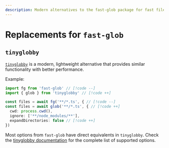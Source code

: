 ```yaml
---
description: Modern alternatives to the fast-glob package for fast file system pattern matching
---
```


# Replacements for `fast-glob`

## `tinyglobby`

[`tinyglobby`](https://github.com/SuperchupuDev/tinyglobby) is a modern, lightweight alternative that provides similar functionality with better performance.

Example:

```ts
import fg from 'fast-glob' // [!code --]
import { glob } from 'tinyglobby' // [!code ++]

const files = await fg('**/*.ts', { // [!code --]
const files = await glob('**/*.ts', { // [!code ++]
  cwd: process.cwd(),
  ignore: ['**/node_modules/**'],
  expandDirectories: false // [!code ++]
})
```

Most options from `fast-glob` have direct equivalents in `tinyglobby`. Check the [tinyglobby documentation](https://superchupu.dev/tinyglobby/migration) for the complete list of supported options.
